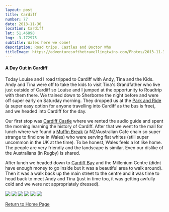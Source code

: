 ```yaml
---
layout: post
title: Cardiff
number: 77
date: 2013-11-30
location: Cardiff
lat: 51.46898
lng: -3.172975
subtitle: Wales here we come!
description: Road trips, Castles and Doctor Who
titleImage: https://adventuresofthetravellingtwins.com/Photos/2013-11-30-Cardiff/P1020645.JPG
---
```


<h4>A Day Out in Cardiff</h4>

Today Louise and I road tripped to Cardiff with Andy, Tina and the Kids. 
Andy and Tina were off to take the kids to visit Tina's Grandfather who live just outside of Cardiff so Louise and I jumped at the opportunity to Roadtrip with them there.
We trained down to Sherborne the night before and were off super early on Saturday morning. They dropped us at the <a target="_blank" href="https://www.cardiff.gov.uk/ENG/resident/Parking-roads-and-travel/parking/park-and-ride/Pages/default.aspx">Park and Ride</a> (a super easy option for anyone travelling into Cardiff as the bus is free), and we headed into Cardiff for the day.

Our first stop was <a target="_blank" href="http://www.cardiffcastle.com/">Cardiff Castle</a> where we rented the audio guide and spent the morning learning the history of Cardiff. 
After that we went to the mall for lunch where we found a <a target="_blank" href="https://stdavidscardiff.com/eat/muffin-break">Muffin Break</a> (a NZ/Australian Cafe chain so super strange to find one in Wales) who were serving flat whites (still super uncommon in the UK at the time). 
To be honest, Wales feels a lot like home. The people are very friendly and the landscape is similar. Even our dislike of the Australians (in Rugby) is shared.

After lunch we headed down to <a target="_blank" href="http://www.cardiffbay.co.uk/">Cardiff Bay</a> and the Millenium Centre (didnt have enough money to go inside but it was a beautiful area to walk around). 
Then it was a walk back up the main street to the centre and it was time to head back to meet Andy and Tina (just in time too, it was getting awfully cold and we were not appropriately dressed).

<img src="https://adventuresofthetravellingtwins.com/Photos/2013-11-30-Cardiff/P1020597.JPG" class="image1">
<img src="https://adventuresofthetravellingtwins.com/Photos/2013-11-30-Cardiff/P1020598.JPG" class="image1">
<img src="https://adventuresofthetravellingtwins.com/Photos/2013-11-30-Cardiff/P1020626.JPG" class="image1">
<img src="https://adventuresofthetravellingtwins.com/Photos/2013-11-30-Cardiff/P1020664.JPG" class="image1">
<img src="https://adventuresofthetravellingtwins.com/Photos/2013-11-30-Cardiff/P1020668.JPG" class="image1">
<img src="https://adventuresofthetravellingtwins.com/Photos/2013-11-30-Cardiff/P1020676.JPG" class="image1">

<a href="https://adventuresofthetravellingtwins.com/">Return to Home Page</a>
